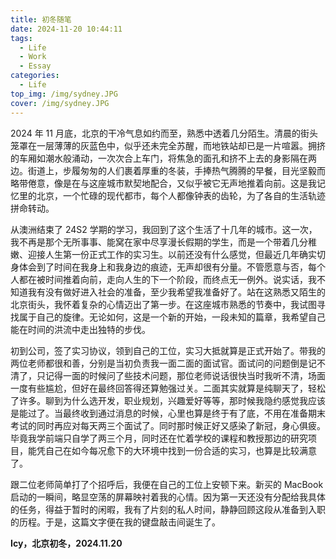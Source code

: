 ```yaml
---
title: 初冬随笔
date: 2024-11-20 10:44:11
tags:
  - Life
  - Work
  - Essay
categories:
  - Life
top_img: /img/sydney.JPG
cover: /img/sydney.JPG
---
```


2024 年 11 月底，北京的干冷气息如约而至，熟悉中透着几分陌生。清晨的街头笼罩在一层薄薄的灰蓝色中，似乎还未完全苏醒，而地铁站却已是一片喧嚣。拥挤的车厢如潮水般涌动，一次次合上车门，将焦急的面孔和挤不上去的身影隔在两边。街道上，步履匆匆的人们裹着厚重的冬装，手捧热气腾腾的早餐，目光坚毅而略带倦意，像是在与这座城市默契地配合，又似乎被它无声地推着向前。这是我记忆里的北京，一个忙碌的现代都市，每个人都像钟表的齿轮，为了各自的生活轨迹拼命转动。<!--more-->

从澳洲结束了 24S2 学期的学习，我回到了这个生活了十几年的城市。这一次，我不再是那个无所事事、能窝在家中尽享漫长假期的学生，而是一个带着几分稚嫩、迎接人生第一份正式工作的实习生。以前还没有什么感觉，但最近几年确实切身体会到了时间在我身上和我身边的痕迹，无声却很有分量。不管愿意与否，每个人都在被时间推着向前，走向人生的下一个阶段，而终点无一例外。说实话，我不知道我有没有做好进入社会的准备，至少我希望我准备好了。站在这熟悉又陌生的北京街头，我怀着复杂的心情迈出了第一步。在这座城市熟悉的节奏中，我试图寻找属于自己的旋律。无论如何，这是一个新的开始，一段未知的篇章，我希望自己能在时间的洪流中走出独特的步伐。

初到公司，签了实习协议，领到自己的工位，实习大抵就算是正式开始了。带我的两位老师都很和善，分别是当初负责我一面二面的面试官。面试问的问题倒是记不清了，只记得一面的时候问了些技术问题，那位老师说话很快当时我听不清，场面一度有些尴尬，但好在最终回答得还算勉强过关。二面其实就算是纯聊天了，轻松了许多。聊到为什么选开发，职业规划，兴趣爱好等等，那时候我隐约感觉我应该是能过了。当最终收到通过消息的时候，心里也算是终于有了底，不用在准备期末考试的同时再应对每天两三个面试了。同时那时候正好又感染了新冠，身心俱疲。毕竟我学前端只自学了两三个月，同时还在忙着学校的课程和教授那边的研究项目，能凭自己在如今每况愈下的大环境中找到一份合适的实习，也算是比较满意了。

跟二位老师简单打了个招呼后，我便在自己的工位上安顿下来。新买的 MacBook 启动的一瞬间，略显空荡的屏幕映衬着我的心情。因为第一天还没有分配给我具体的任务，得益于暂时的闲暇，我有了片刻的私人时间，静静回顾这段从准备到入职的历程。于是，这篇文字便在我的键盘敲击间诞生了。

**Icy，北京初冬，2024.11.20**
